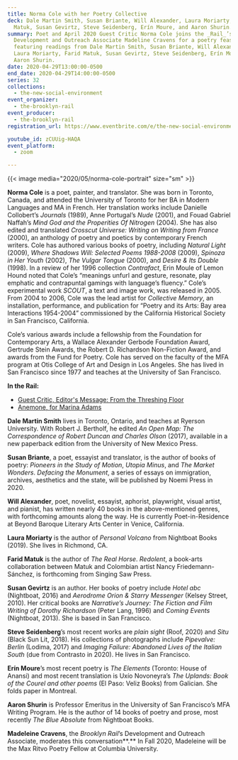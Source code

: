 ```yaml
---
title: Norma Cole with her Poetry Collective
deck: Dale Martin Smith, Susan Briante, Will Alexander, Laura Moriarty, Farid
  Matuk, Susan Gevirtz, Steve Seidenberg, Erín Moure, and Aaron Shurin.
summary: Poet and April 2020 Guest Critic Norma Cole joins the _Rail_’s
  Development and Outreach Associate Madeline Cravens for a poetry feast
  featuring readings from Dale Martin Smith, Susan Briante, Will Alexander,
  Laura Moriarty, Farid Matuk, Susan Gevirtz, Steve Seidenberg, Erín Moure, and
  Aaron Shurin.
date: 2020-04-29T13:00:00-0500
end_date: 2020-04-29T14:00:00-0500
series: 32
collections:
  - the-new-social-environment
event_organizer:
  - the-brooklyn-rail
event_producer:
  - the-brooklyn-rail
registration_url: https://www.eventbrite.com/e/the-new-social-environment-32-norma-cole-tickets-103249839048#

youtube_id: zCUUig-HAQA
event_platform:
  - zoom

---
```


{{< image media="2020/05/norma-cole-portrait" size="sm" >}}

**Norma Cole** is a poet, painter, and translator. She was born in Toronto, Canada, and attended the University of Toronto for her BA in Modern Languages and MA in French. Her translation works include Danielle Collobert’s *Journals* (1989), Anne Portugal’s *Nude* (2001), and Fouad Gabriel Naffah’s *Mind God and the Properities Of Nitrogen* (2004). She has also edited and translated *Crosscut Universe: Writing on Writing from France* (2000), an anthology of poetry and poetics by contemporary French writers. Cole has authored various books of poetry, including *Natural Light* (2009), *Where Shadows Will: Selected Poems 1988-2008* (2009), *Spinoza in Her Youth* (2002), *The Vulgar Tongue* (2000), and *Desire & Its Double* (1998). In a review of her 1996 collection *Contrafact*, Erin Moule of Lemon Hound noted that Cole’s “meanings unfurl and gesture, resonate, play emphatic and contrapuntal gamings with language’s fluency.” Cole’s experimental work *SCOUT*, a text and image work, was released in 2005. From 2004 to 2006, Cole was the lead artist for *Collective Memory*, an installation, performance, and publication for “Poetry and its Arts: Bay area Interactions 1954-2004” commissioned by the California Historical Society in San Francisco, California.

Cole’s various awards include a fellowship from the Foundation for Contemporary Arts, a Wallace Alexander Gerbode Foundation Award, Gertrude Stein Awards, the Robert D. Richardson Non-Fiction Award, and awards from the Fund for Poetry. Cole has served on the faculty of the MFA program at Otis College of Art and Design in Los Angeles. She has lived in San Francisco since 1977 and teaches at the University of San Francisco.

**In the Rail:**

* [Guest Critic, Editor's Message: From the Threshing Floor](https://brooklynrail.org/2020/04/editorsmessage/From-the-Threshing-Floor)
* [Anemone, for Marina Adams](https://brooklynrail.org/2019/05/poetry/Anemone)

**Dale Martin Smith** lives in Toronto, Ontario, and teaches at Ryerson University. With Robert J. Bertholf, he edited *An Open Map: The Correspondence of Robert Duncan and Charles Olson* (2017), available in a new paperback edition from the University of New Mexico Press.

**Susan Briante**, a poet, essayist and translator, is the author of books of poetry: *Pioneers in the Study of Motion*, *Utopia Minus*, and *The Market Wonders*. *Defacing the Monument*, a series of essays on immigration, archives, aesthetics and the state, will be published by Noemi Press in 2020.

**Will Alexander**, poet, novelist, essayist, aphorist, playwright, visual artist, and pianist, has written nearly 40 books in the above-mentioned genres, with forthcoming amounts along the way. He is currently Poet-in-Residence at Beyond Baroque Literary Arts Center in Venice, California.

**Laura Moriarty** is the author of *Personal Volcano* from Nightboat Books (2019). She lives in Richmond, CA.

**Farid Matuk** is the author of *The Real Horse*. *Redolent*, a book-arts collaboration between Matuk and Colombian artist Nancy Friedemann-Sánchez, is forthcoming from Singing Saw Press.

**Susan Gevirtz** is an author. Her books of poetry include *Hotel abc* (Nightboat, 2016) and *Aerodrome Orion & Starry Messenger* (Kelsey Street, 2010). Her critical books are *Narrative’s Journey: The Fiction and Film Writing of Dorothy Richardson* (Peter Lang, 1996) and *Coming Events* (Nightboat, 2013). She is based in San Francisco.

**Steve Seidenberg**’s most recent works are *plain sight* (Roof, 2020) and *Situ* (Black Sun Lit, 2018). His collections of photographs include *Pipevalve: Berlin* (Lodima, 2017) and *Imaging Failure: Abandoned Lives of the Italian South* (due from Contrasto in 2020). He lives in San Francisco.

**Erín Moure**’s most recent poetry is *The Elements* (Toronto: House of Anansi) and most recent translation is Uxío Novoneyra’s *The Uplands: Book of the Courel and other poems* (El Paso: Veliz Books) from Galician. She folds paper in Montreal.

**Aaron Shurin** is Professor Emeritus in the University of San Francisco’s MFA Writing Program. He is the author of 14 books of poetry and prose, most recently *The Blue Absolute* from Nightboat Books.

**Madeleine Cravens**, the *Brooklyn Rail*’s Development and Outreach Associate, moderates this conversation**.** In Fall 2020, Madeleine will be the Max Ritvo Poetry Fellow at Columbia University.

